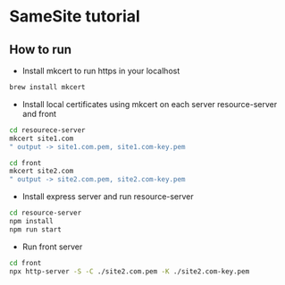 # SameSite tutorial

## How to run

- Install mkcert to run https in your localhost

```bash
brew install mkcert
```

- Install local certificates using mkcert on each server resource-server and front

```bash
cd resourece-server
mkcert site1.com
" output -> site1.com.pem, site1.com-key.pem
```

```bash
cd front
mkcert site2.com
" output -> site2.com.pem, site2.com-key.pem
```

- Install express server and run resource-server

```bash
cd resource-server
npm install
npm run start
```

- Run front server

```bash
cd front
npx http-server -S -C ./site2.com.pem -K ./site2.com-key.pem
```
